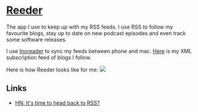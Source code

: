 # [Reeder](http://reederapp.com/mac/)
The app I use to keep up with my RSS feeds. I use RSS to follow my favourite blogs, stay up to date on new podcast episodes and even track some software releases.

I use [Inoreader](https://www.inoreader.com) to sync my feeds between phone and mac. [Here](https://gist.github.com/nikitavoloboev/f67d6d37a8c32fa6f86a23bd77107fbd) is my XML subscription feed of blogs I follow.

Here is how Reeder looks like for me:
![](https://i.imgur.com/WCGFLl8.png)

## Links
- [HN: It's time to head back to RSS?](https://news.ycombinator.com/item?id=16721690)